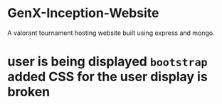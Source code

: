 # GenX-Inception-Website
A valorant tournament hosting website built using express and mongo.

user is being displayed 
`bootstrap` added 
CSS for the user display is broken
=======

